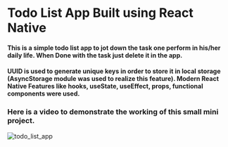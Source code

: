 # Todo List App Built using React Native

#### This is a simple todo list app to jot down the task one perform in his/her daily life. When Done with the task just delete it in the app.

#### UUID is used to generate unique keys in order to store it in local storage (AsyncStorage module was used to realize this feature). Modern React Native Features like hooks, useState, useEffect, props, functional components were used.

### Here is a video to demonstrate the working of this small mini project.




![todo_list_app](https://user-images.githubusercontent.com/70085321/171850266-002ec382-8da4-4d4a-a2d1-190ea7f576f7.gif)

